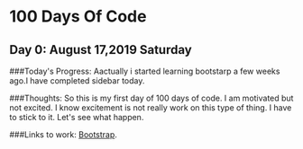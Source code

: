 # 100 Days Of Code

## Day 0: August 17,2019 Saturday

###Today's Progress:
Aactually i started learning bootstarp a few weeks ago.I have completed sidebar today.

###Thoughts:
So this is my first day of 100 days of code. I am motivated but not excited. I know excitement is not really work on this type of thing. I have to stick to it. Let's see what happen.

###Links to work: 
[Bootstrap](https://github.com/RakibulIslam1161062/Bootstrap).